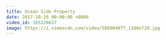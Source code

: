 ```yaml
---
title: Ocean Side Property
date: 2017-10-26 00:00:00 +0000
video_id: 165126627
image: https://i.vimeocdn.com/video/568904077_1280x720.jpg
---
```

